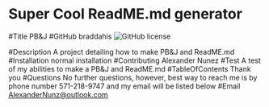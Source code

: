 # Super Cool ReadME.md generator
  #Title PB&J
  #GitHub braddahis
  ![GitHub license](https://img.shields.io/badge/license-GPL-blue.svg)
    
  #Description A project detailing how to make PB&J and ReadME.md
  #Installation normal installation
  #Contributing Alexander Nunez
  #Test A test of my abilities to make a PB&J and ReadME.md
  #TableOfContents Thank you 
  #Questions No further questions, however, best way to reach me is by phone number 571-218-9747 and my email will be listed below
  #Email AlexanderNunz@outlook.com

